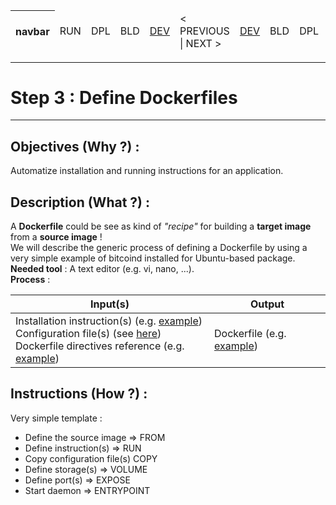 <table>
    <thead>
        <tr>
            <th>navbar</th>
            <td>RUN</td>
            <td>DPL</td>
            <td>BLD</td>
            <td><A href="https://github.com/babonet13/HostYourNode/tree/master/HowTo/2_InstallApplications">DEV</A></td>
            <td>< PREVIOUS | NEXT ></td>
            <td><A href="https://github.com/babonet13/HostYourNode/tree/master/HowTo/4_BuildImages">DEV</A></td>
            <td>BLD</td>
            <td>DPL</td>
            <td>RUN</td>
            <th><A href="https://github.com/babonet13/HostYourNode/blob/master/Who/Profiles.md">profiles</A></th>
        </tr>
    </thead>
</table>

---
# Step 3 : Define Dockerfiles
---

Objectives (Why ?) :
--
Automatize installation and running instructions for an application.

Description (What ?) :
--
A __Dockerfile__ could be see as kind of _"recipe"_ for building a __target image__ from a __source image__ !   
We will describe the generic process of defining a Dockerfile by using a very simple example of bitcoind installed for Ubuntu-based package.  
__Needed tool__ : A text editor (e.g. vi, nano, ...).  
__Process__ : 
<table>
    <thead>
        <tr>
            <th>Input(s)</th>
            <th>Output</th>
        </tr>
    </thead>
    <tbody>
        <tr>
            <td>Installation instruction(s) (e.g. <A href="https://github.com/babonet13/HelloWorld/tree/master/App/bitcoind">example</A>)</br>Configuration file(s) (see <A href="https://github.com/babonet13/HostYourNode/blob/master/Docker/bitcoind_pkg-ubuntu/bitcoin.conf">here</A>)</br>Dockerfile directives reference (e.g. <A href="https://docs.docker.com/engine/reference/builder/#cmd">example</A>)</td>
            <td>Dockerfile (e.g. <A href="https://github.com/babonet13/HostYourNode/blob/master/Docker/bitcoind_pkg-ubuntu/Dockerfile">example</A>)</td>
        </tr>
    </tbody>
</table>

Instructions (How ?) :
--
Very simple template :
* Define the source image => FROM
* Define instruction(s) => RUN
* Copy configuration file(s) COPY
* Define storage(s) => VOLUME
* Define port(s) => EXPOSE
* Start daemon => ENTRYPOINT


